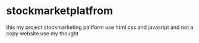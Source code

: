 # stockmarketplatfrom
this my project stockmarketing paltform use html css and javasript and not a copy website use my thought 
